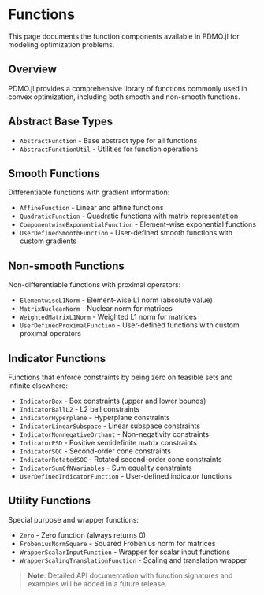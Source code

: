 # Functions

This page documents the function components available in PDMO.jl for modeling optimization problems.

## Overview

PDMO.jl provides a comprehensive library of functions commonly used in convex optimization, including both smooth and non-smooth functions.

## Abstract Base Types

- `AbstractFunction` - Base abstract type for all functions
- `AbstractFunctionUtil` - Utilities for function operations

## Smooth Functions

Differentiable functions with gradient information:

- `AffineFunction` - Linear and affine functions
- `QuadraticFunction` - Quadratic functions with matrix representation
- `ComponentwiseExponentialFunction` - Element-wise exponential functions
- `UserDefinedSmoothFunction` - User-defined smooth functions with custom gradients

## Non-smooth Functions

Non-differentiable functions with proximal operators:

- `ElementwiseL1Norm` - Element-wise L1 norm (absolute value)
- `MatrixNuclearNorm` - Nuclear norm for matrices
- `WeightedMatrixL1Norm` - Weighted L1 norm for matrices
- `UserDefinedProximalFunction` - User-defined functions with custom proximal operators

## Indicator Functions

Functions that enforce constraints by being zero on feasible sets and infinite elsewhere:

- `IndicatorBox` - Box constraints (upper and lower bounds)
- `IndicatorBallL2` - L2 ball constraints
- `IndicatorHyperplane` - Hyperplane constraints
- `IndicatorLinearSubspace` - Linear subspace constraints
- `IndicatorNonnegativeOrthant` - Non-negativity constraints
- `IndicatorPSD` - Positive semidefinite matrix constraints
- `IndicatorSOC` - Second-order cone constraints
- `IndicatorRotatedSOC` - Rotated second-order cone constraints
- `IndicatorSumOfNVariables` - Sum equality constraints
- `UserDefinedIndicatorFunction` - User-defined indicator functions

## Utility Functions

Special purpose and wrapper functions:

- `Zero` - Zero function (always returns 0)
- `FrobeniusNormSquare` - Squared Frobenius norm for matrices
- `WrapperScalarInputFunction` - Wrapper for scalar input functions
- `WrapperScalingTranslationFunction` - Scaling and translation wrapper

> **Note**: Detailed API documentation with function signatures and examples will be added in a future release. 